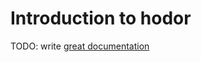 # Introduction to hodor

TODO: write [great documentation](http://jacobian.org/writing/what-to-write/)

